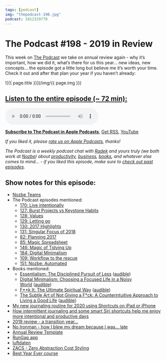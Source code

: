 ```yaml
---
tags: [podcast]
img: "thepodcast-198.jpg"
podcast: 1012329770
---
```


# The Podcast #198 - 2019 in Review

This week on [The Podcast][p] we take on annual review again - why it’s important, how we did it, what’s there for us this year... new ideas, new concepts... the episode got a little long but believe me it’s worth your time. Check it out and after that plan your year if you haven’t already:

<!--More-->

![{{ page.title }}](/img/{{ page.img }})

## [Listen to the entire episode (~ 72 min):][e]

<audio controls>
<source src="https://files.nozbe.com/podcast/198.mp3" type="audio/mpeg">
</audio>

**[Subscribe to The Podcast in Apple Podcasts][i]**, [Get RSS][rss], [YouTube][y]

*If you liked it, please [rate us on Apple Podcasts][i], thanks!*

*The Podcast is a weekly podcast chat with [Radek][r] and yours truly (we both work at [Nozbe][n]) about [productivity](/tag/productivity), [business](/tag/business), [books](/tag/books), and whatever else comes to mind… - if you liked this episode, make sure to [check out past episodes](/tag/podcast).*

## Show notes for this episode:

  * [Nozbe Teams](https://nozbe.com/teams/)
  * The Podcast episodes mentioned:
    * [170: Live intentionally](https://thepodcast.fm/170)
    * [127: Burst Projects vs Keystone Habits](https://thepodcast.fm/127)
    * [128: Values](https://thepodcast.fm/128)
    * [129: Letting go](https://thepodcast.fm/129)
    * [130: 2017 Highlights](https://thepodcast.fm/130)
    * [131: Singular Focus of 2018](https://thepodcast.fm/131)
    * [82: Planning 2017](https://thepodcast.fm/82)
    * [85: Magic Spreadsheet](https://thepodcast.fm/85)
    * [146: Magic of Tidying Up](https://thepodcast.fm/146)
    * [184: Digital Minimalism](https://thepodcast.fm/episodes/184)
    * [109: Workflow to the rescue](https://thepodcast.fm/109)
    * [151: Nozbe: Automated](https://thepodcast.fm/episodes/151)
  * Books mentioned:
    * [Essentialism: The Disciplined Pursuit of Less](https://www.amazon.com/Essentialism-Disciplined-Pursuit-Greg-McKeown/dp/0804137382/) ([audible](https://www.audible.com/pd/Essentialism-Audiobook/B00IWZ6XGA))
    * [Digital Minimalism: Choosing a Focused Life in a Noisy World](https://www.amazon.com/Digital-Minimalism-Choosing-Focused-Noisy/dp/0525536515/) ([audible](https://www.audible.com/pd/Digital-Minimalism-Audiobook/B07LGF8TCJ))
    * [F**k It: The Ultimate Spiritual Way](https://www.amazon.com/F-k-Ultimate-Spiritual-Way/dp/1401945996/) ([audible](https://www.audible.com/pd/F-k-It-Audiobook/B00IFLFF2Y))
    * [The Subtle Art of Not Giving a F*ck: A Counterintuitive Approach to Living a Good Life](https://www.amazon.com/Subtle-Art-Not-Giving-Counterintuitive/dp/0062457713/) ([audible](https://www.audible.com/pd/The-Subtle-Art-of-Not-Giving-a-F-ck-Audiobook/B01I28NFEE))
  * [My new journaling routine for 2020 using Shortcuts on iPad or iPhone](https://sliwinski.com/newjournal/)
  * [How intermittent journaling and some smart Siri shortcuts help me enjoy more intentional and productive days](https://sliwinski.com/journaling/)
  * [2019 review - a transition year...](https://sliwinski.com/2019/)
  * [No Ironman - how I blew my dream because I was... late](https://sliwinski.com/noiron/)
  * [Annual Review Template](https://nozbe.how/nf9bi)
  * [RunGap app](https://www.rungap.com/)
  * [luftdaten](https://luftdaten.info/)
  * [ZACS - Zero Abstraction Cost Styling](https://github.com/Nozbe/zacs)
  * [Best Year Ever course](https://bestyearever.me/course/?utm_source=direct)

[y]: https://michael.gratis/thepodcastyt
[rss]: http://thepodcast.fm/episodes?format=RSS
[e]: http://thepodcast.fm/episodes/198

[p]: https://michael.gratis/thepodcastfm
[n]: https://michael.gratis/nozbe
[r]: https://michael.gratis/radex
[i]: https://michael.gratis/thepodcast
[o]: https://michael.gratis/ipadonly

